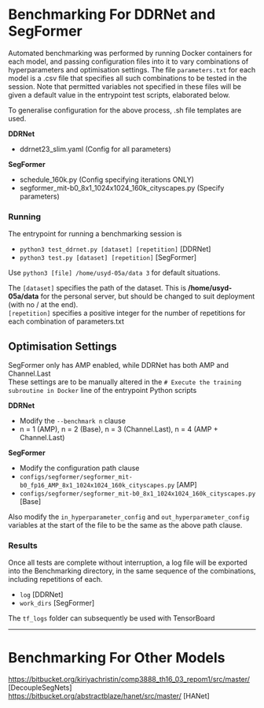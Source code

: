 # Benchmarking For DDRNet and SegFormer

Automated benchmarking was performed by running Docker containers for each model, and passing configuration files into it to vary combinations of hyperparameters and optimisation settings.
The file ```parameters.txt``` for each model is a .csv file that specifies all such combinations to be tested in the session. Note that permitted variables not specified in these files will be given a default value in the entrypoint test scripts, elaborated below.

To generalise configuration for the above process, .sh file templates are used.

**DDRNet**  
- ddrnet23_slim.yaml (Config for all parameters)

**SegFormer**  
- schedule_160k.py (Config specifying iterations ONLY)  
- segformer_mit-b0_8x1_1024x1024_160k_cityscapes.py (Specify parameters)

### Running

The entrypoint for running a benchmarking session is  
- ```python3 test_ddrnet.py [dataset] [repetition]``` [DDRNet]  
- ```python3 test.py [dataset] [repetition]``` [SegFormer]

Use ```python3 [file] /home/usyd-05a/data 3``` for default situations.

The ```[dataset]``` specifies the path of the dataset. This is **/home/usyd-05a/data** for the personal server, but should be changed to suit deployment (with no / at the end).  
```[repetition]``` specifies a positive integer for the number of repetitions for each combination of parameters.txt

## Optimisation Settings

SegFormer only has AMP enabled, while DDRNet has both AMP and Channel.Last  
These settings are to be manually altered in the ```# Execute the training subroutine in Docker``` line of the entrypoint Python scripts

**DDRNet**  
- Modify the ```--benchmark n``` clause  
- n = 1 (AMP), n = 2 (Base), n = 3 (Channel.Last), n = 4 (AMP + Channel.Last)

**SegFormer**  
- Modify the configuration path clause  
- ```configs/segformer/segformer_mit-b0_fp16_AMP_8x1_1024x1024_160k_cityscapes.py```  [AMP]  
- ```configs/segformer/segformer_mit-b0_8x1_1024x1024_160k_cityscapes.py``` [Base]

Also modify the ``in_hyperparameter_config`` and ``out_hyperparameter_config`` variables at the start of the file to be the same as the above path clause.

### Results

Once all tests are complete without interruption, a log file will be exported into the Benchmarking directory, in the same sequence of the combinations, including repetitions of each.  
- ```log``` [DDRNet]  
- ```work_dirs``` [SegFormer]

The ```tf_logs``` folder can subsequently be used with TensorBoard

-----------------------------------------------------------------------------------------------------

# Benchmarking For Other Models

https://bitbucket.org/kiriyachristin/comp3888_th16_03_repom1/src/master/ [DecoupleSegNets]  
https://bitbucket.org/abstractblaze/hanet/src/master/ [HANet]
